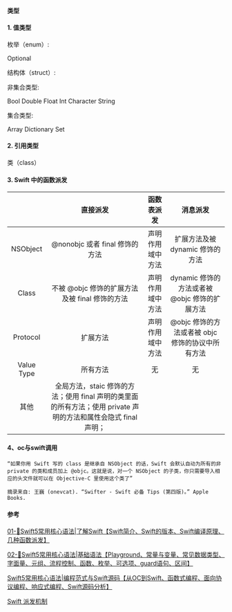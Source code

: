 #### 类型

#### 1. 值类型

枚举（enum）:

Optional

结构体（struct）:

非集合类型:

Bool
Double
Float
Int
Character
String

集合类型:

Array
Dictionary
Set

#### 2. 引用类型

类（class）

#### 3. Swift 中的函数派发

<table><thead><tr><th align="center"></th><th align="center"><strong>直接派发</strong></th><th align="center"><strong>函数表派发</strong></th><th align="center"><strong>消息派发</strong></th></tr></thead><tbody><tr><td align="center">NSObject</td><td align="center">@nonobjc 或者 final 修饰的方法</td><td align="center">声明作用域中方法</td><td align="center">扩展方法及被 dynamic 修饰的方法</td></tr><tr><td align="center">Class</td><td align="center">不被 @objc 修饰的扩展方法及被 final 修饰的方法</td><td align="center">声明作用域中方法</td><td align="center">dynamic 修饰的方法或者被 @objc 修饰的扩展方法</td></tr><tr><td align="center">Protocol</td><td align="center">扩展方法</td><td align="center">声明作用域中方法</td><td align="center">@objc 修饰的方法或者被 objc 修饰的协议中所有方法</td></tr><tr><td align="center">Value Type</td><td align="center">所有方法</td><td align="center">无</td><td align="center">无</td></tr><tr><td align="center">其他</td><td align="center">全局方法，staic 修饰的方法；使用 final 声明的类里面的所有方法；使用 private 声明的方法和属性会隐式 final 声明；</td><td align="center"></td><td align="center"></td></tr></tbody></table>

#### 4、oc与swift调用

```
“如果你用 Swift 写的 class 是继承自 NSObject 的话，Swift 会默认自动为所有的非 private 的类和成员加上 @objc。这就是说，对一个 NSObject 的子类，你只需要导入相应的头文件就可以在 Objective-C 里使用这个类了”

摘录来自: 王巍 (onevcat). “Swifter - Swift 必备 Tips (第四版)。” Apple Books.
```
 

#### 参考

[01-📝Swift5常用核心语法|了解Swift【Swift简介、Swift的版本、Swift编译原理、几种函数派发】](https://juejin.cn/post/7119020967430455327)

[02-📝Swift5常用核心语法|基础语法【Playground、常量与变量、常见数据类型、字面量、元组、流程控制、函数、枚举、可选项、guard语句、区间】](https://juejin.cn/post/7119510159109390343#heading-66)

[Swift5常用核心语法|编程范式与Swift源码【从OC到Swift、函数式编程、面向协议编程、响应式编程、Swift源码分析】](https://juejin.cn/post/7253350009289424933)

[Swift 派发机制
](https://juejin.cn/post/6978870445416120350#heading-4/)
